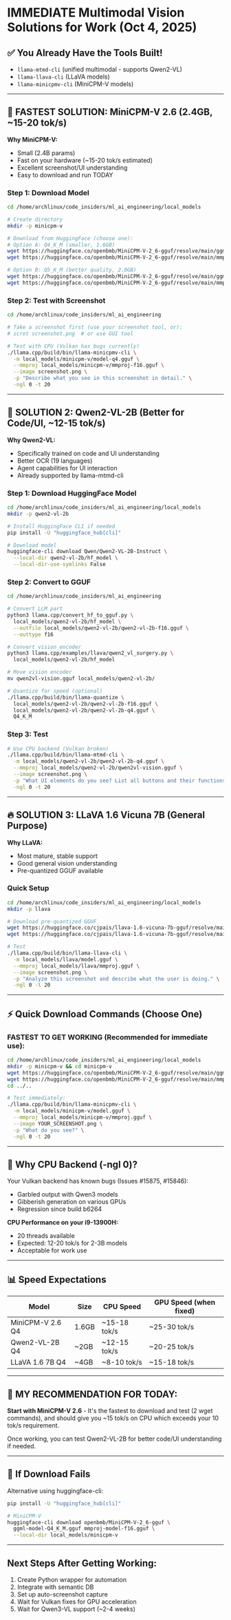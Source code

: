# IMMEDIATE Multimodal Vision Solutions for Work (Oct 4, 2025)

## ✅ You Already Have the Tools Built!
- `llama-mtmd-cli` (unified multimodal - supports Qwen2-VL)
- `llama-llava-cli` (LLaVA models)
- `llama-minicpmv-cli` (MiniCPM-V models)

---

## 🚀 FASTEST SOLUTION: MiniCPM-V 2.6 (2.4GB, ~15-20 tok/s)

**Why MiniCPM-V:**
- Small (2.4B params)
- Fast on your hardware (~15-20 tok/s estimated)
- Excellent screenshot/UI understanding
- Easy to download and run TODAY

### Step 1: Download Model
```bash
cd /home/archlinux/code_insiders/ml_ai_engineering/local_models

# Create directory
mkdir -p minicpm-v

# Download from HuggingFace (choose one):
# Option A: Q4_K_M (smaller, 1.6GB)
wget https://huggingface.co/openbmb/MiniCPM-V-2_6-gguf/resolve/main/ggml-model-Q4_K_M.gguf -O minicpm-v/model-q4.gguf
wget https://huggingface.co/openbmb/MiniCPM-V-2_6-gguf/resolve/main/mmproj-model-f16.gguf -O minicpm-v/mmproj-f16.gguf

# Option B: Q5_K_M (better quality, 2.0GB)
wget https://huggingface.co/openbmb/MiniCPM-V-2_6-gguf/resolve/main/ggml-model-Q5_K_M.gguf -O minicpm-v/model-q5.gguf
wget https://huggingface.co/openbmb/MiniCPM-V-2_6-gguf/resolve/main/mmproj-model-f16.gguf -O minicpm-v/mmproj-f16.gguf
```

### Step 2: Test with Screenshot
```bash
cd /home/archlinux/code_insiders/ml_ai_engineering

# Take a screenshot first (use your screenshot tool, or):
# scrot screenshot.png  # or use GUI tool

# Test with CPU (Vulkan has bugs currently)
./llama.cpp/build/bin/llama-minicpmv-cli \
  -m local_models/minicpm-v/model-q4.gguf \
  --mmproj local_models/minicpm-v/mmproj-f16.gguf \
  --image screenshot.png \
  -p "Describe what you see in this screenshot in detail." \
  -ngl 0 -t 20
```

---

## 🎯 SOLUTION 2: Qwen2-VL-2B (Better for Code/UI, ~12-15 tok/s)

**Why Qwen2-VL:**
- Specifically trained on code and UI understanding
- Better OCR (19 languages)
- Agent capabilities for UI interaction
- Already supported by llama-mtmd-cli

### Step 1: Download HuggingFace Model
```bash
cd /home/archlinux/code_insiders/ml_ai_engineering/local_models
mkdir -p qwen2-vl-2b

# Install HuggingFace CLI if needed
pip install -U "huggingface_hub[cli]"

# Download model
huggingface-cli download Qwen/Qwen2-VL-2B-Instruct \
  --local-dir qwen2-vl-2b/hf_model \
  --local-dir-use-symlinks False
```

### Step 2: Convert to GGUF
```bash
cd /home/archlinux/code_insiders/ml_ai_engineering

# Convert LLM part
python3 llama.cpp/convert_hf_to_gguf.py \
  local_models/qwen2-vl-2b/hf_model \
  --outfile local_models/qwen2-vl-2b/qwen2-vl-2b-f16.gguf \
  --outtype f16

# Convert vision encoder
python3 llama.cpp/examples/llava/qwen2_vl_surgery.py \
  local_models/qwen2-vl-2b/hf_model

# Move vision encoder
mv qwen2vl-vision.gguf local_models/qwen2-vl-2b/

# Quantize for speed (optional)
./llama.cpp/build/bin/llama-quantize \
  local_models/qwen2-vl-2b/qwen2-vl-2b-f16.gguf \
  local_models/qwen2-vl-2b/qwen2-vl-2b-q4.gguf \
  Q4_K_M
```

### Step 3: Test
```bash
# Use CPU backend (Vulkan broken)
./llama.cpp/build/bin/llama-mtmd-cli \
  -m local_models/qwen2-vl-2b/qwen2-vl-2b-q4.gguf \
  --mmproj local_models/qwen2-vl-2b/qwen2vl-vision.gguf \
  --image screenshot.png \
  -p "What UI elements do you see? List all buttons and their functions." \
  -ngl 0 -t 20
```

---

## 🔥 SOLUTION 3: LLaVA 1.6 Vicuna 7B (General Purpose)

**Why LLaVA:**
- Most mature, stable support
- Good general vision understanding
- Pre-quantized GGUF available

### Quick Setup
```bash
cd /home/archlinux/code_insiders/ml_ai_engineering/local_models
mkdir -p llava

# Download pre-quantized GGUF
wget https://huggingface.co/cjpais/llava-1.6-vicuna-7b-gguf/resolve/main/llava-1.6-vicuna-7b.Q4_K_M.gguf -O llava/model.gguf
wget https://huggingface.co/cjpais/llava-1.6-vicuna-7b-gguf/resolve/main/mmproj-vicuna7b-f16.gguf -O llava/mmproj.gguf

# Test
./llama.cpp/build/bin/llama-llava-cli \
  -m local_models/llava/model.gguf \
  --mmproj local_models/llava/mmproj.gguf \
  --image screenshot.png \
  -p "Analyze this screenshot and describe what the user is doing." \
  -ngl 0 -t 20
```

---

## ⚡ Quick Download Commands (Choose One)

### FASTEST TO GET WORKING (Recommended for immediate use):
```bash
cd /home/archlinux/code_insiders/ml_ai_engineering/local_models
mkdir -p minicpm-v && cd minicpm-v
wget https://huggingface.co/openbmb/MiniCPM-V-2_6-gguf/resolve/main/ggml-model-Q4_K_M.gguf -O model.gguf
wget https://huggingface.co/openbmb/MiniCPM-V-2_6-gguf/resolve/main/mmproj-model-f16.gguf -O mmproj.gguf
cd ../..

# Test immediately:
./llama.cpp/build/bin/llama-minicpmv-cli \
  -m local_models/minicpm-v/model.gguf \
  --mmproj local_models/minicpm-v/mmproj.gguf \
  --image YOUR_SCREENSHOT.png \
  -p "What do you see?" \
  -ngl 0 -t 20
```

---

## 🐛 Why CPU Backend (-ngl 0)?

Your Vulkan backend has known bugs (Issues #15875, #15846):
- Garbled output with Qwen3 models
- Gibberish generation on various GPUs
- Regression since build b6264

**CPU Performance on your i9-13900H:**
- 20 threads available
- Expected: 12-20 tok/s for 2-3B models
- Acceptable for work use

---

## 📊 Speed Expectations

| Model | Size | CPU Speed | GPU Speed (when fixed) |
|-------|------|-----------|------------------------|
| MiniCPM-V 2.6 Q4 | 1.6GB | ~15-18 tok/s | ~25-30 tok/s |
| Qwen2-VL-2B Q4 | ~2GB | ~12-15 tok/s | ~20-25 tok/s |
| LLaVA 1.6 7B Q4 | ~4GB | ~8-10 tok/s | ~15-18 tok/s |

---

## 🎯 MY RECOMMENDATION FOR TODAY:

**Start with MiniCPM-V 2.6** - It's the fastest to download and test (2 wget commands), and should give you ~15 tok/s on CPU which exceeds your 10 tok/s requirement.

Once working, you can test Qwen2-VL-2B for better code/UI understanding if needed.

---

## 🔧 If Download Fails

Alternative using huggingface-cli:
```bash
pip install -U "huggingface_hub[cli]"

# MiniCPM-V
huggingface-cli download openbmb/MiniCPM-V-2_6-gguf \
  ggml-model-Q4_K_M.gguf mmproj-model-f16.gguf \
  --local-dir local_models/minicpm-v
```

---

## Next Steps After Getting Working:

1. Create Python wrapper for automation
2. Integrate with semantic DB
3. Set up auto-screenshot capture
4. Wait for Vulkan fixes for GPU acceleration
5. Wait for Qwen3-VL support (~2-4 weeks)
